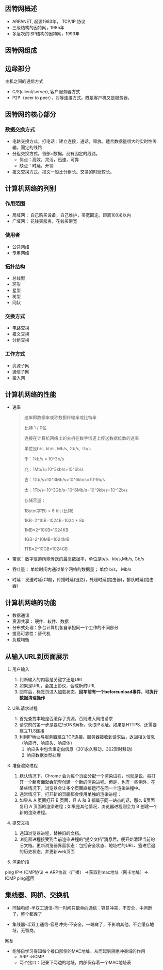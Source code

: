 ## 因特网概述

- ARPANET, 起源1983年， TCP/IP 协议
- 三级结构的因特网，1985年
- 多层次的ISP结构的因特网，1993年 

## 因特网组成

## 边缘部分

主机之间的通信方式

- C/S(client/server), 客户服务器方式
- P2P（peer to peer），对等连接方式。既是客户机又是服务器。

## 因特网的核心部分

### 数据交换方式

- 电路交换方式。打电话：建立连接，通话，释放。适合数据量很大的实时性传输。固定的线路
- 分组交换方式。首部+数据。没有固定的线路。
    - 优点：高效，灵活，迅速，可靠
    - 缺点：时延，开销
- 报文交换方式。报文一般比分组长。交换的时延较长。

## 计算机网络的列别

### 作用范围

- 局域网： 自己购买设备，自己维护，带宽固定。距离100米以内
- 广域网： 花钱买服务，花钱买带宽

### 使用者

- 公共网络
- 专用网络

### 拓扑结构

- 总线型
- 环形
- 星型
- 树型
- 网状

### 交换方式

- 电路交换
- 报文交换
- 分组交换

### 工作方式

- 资源子网
- 通信子网
- 接入网

## 计算机网络的性能

- 速率

  > 速率即数据率或称数据传输率或比特率
  >
  > 比特 1 / 0位
  >
  > 连接在计算机网络上的主机在数字信道上传送数据位数的速率
  >
  > 单位是b/s, kb/s, Mb/s, Gb/s, Tb/s
  >
  > 
  >
  > 千：1kb/s = 10^3b/s
  >
  > 兆：1Mb/s=10^3kb/s=10^6b/s
  >
  > 吉：1Gb/s=10^3Mb/s=10^6kb/s=10^9b/s
  >
  > 太：1Tb/s=10^3Gb/s=10^6Mb/s=10^9kb/s=10^12b/s
  >
  > 
  >
  > 存储容量：
  >
  > 1Byte(字节) = 8 bit (比特)
  >
  > 1KB=2^10B=1024B=1024 * 8b
  >
  > 1MB=2^10KB=1024KB
  >
  > 1GB=2^10MB=1024MB
  >
  > 1TB=2^10GB=1024GB

- 带宽：数字信道所能传送的最高数据率，单位是b/s，kb/s,Mb/s, Gb/s

- 吞吐量： 单位时间内通过某个网络的数据量； 单位 b/s， Mb/s

- 时延：发送时延(C端)，传播时延(链路)，处理时延(路由器)，排队时延(路由器)

## 计算机网络的功能

- 数据通讯
- 资源共享： 硬件、软件、数据
- 分布式处理：多台计算机各自承担同一个工作的不同部分
- 提高可靠性：替代机
- 负载均衡

## 从输入URL到页面展示

1. 用户输入
   1. 判断输入的内容是关键字还是URL
   2. 如果是URL，会加上协议，合成新的URL
   3. 回车后，标签页进入加载状态。**回车前有一个beforeunload事件，可执行数据清理操作**
2. URL请求过程
   1. 首先查找本地是否缓存了资源，否则进入网络请求
   2. 请求前的第一步是要进行DNS解析，获取IP地址。如果是HTTPS，还需要建立TLS连接
   3. 利用IP地址与服务器建立TCP连接，服务器接收到请求后，返回相关信息（响应行、响应头、响应体）
      1. 响应头中包含重定向信息（301永久移动、302暂时移动）
      2. 响应数据类型处理

3. 准备渲染进程
   1. 默认情况下，Chrome 会为每个页面分配一个渲染进程，也就是说，每打开一个新页面就会配套创建一个新的渲染进程。但是，也有一些例外，在某些情况下，浏览器会让多个页面直接运行在同一个渲染进程中。
   2. 通常情况下，打开新的页面都会使用单独的渲染进程；
   3. 如果从 A 页面打开 B 页面，且 A 和 B 都属于同一站点的话，那么 B页面复用 A 页面的渲染进程；如果是其他情况，浏览器进程则会为 B 创建一个新的渲染进程。
4. 提交文档
   1. 通知浏览器进程，替换旧的文档。
   2. 浏览器进程接受到当前渲染进程的“提交文档”消息后，便开始清理当前的旧文档。更新浏览器界面状态：包括安全状态、地址栏的URL、签进后退的历史状态，并更新web页面

5. 渲染阶段

ping IP=> ICMP协议 => ARP协议（广播） =>获取到mac地址（网卡地址）=> ICMP ping返回

## 集线器、网桥、交换机

- 同轴电缆-半双工通信-同一时间只能单向通信：容易冲突，不安全，中间断了，整个都瘫了

- 集线器-半双工通信-容易冲突-不安全，一端瘫了，不影响其他。不会缓存地址，无智商。

网桥

- 能够自学习得知每个接口那侧的MAC地址，从而起到隔绝冲突域的作用
  - ARP =>ICMP
  - 两个接口：记录下两边的地址，内部保存着一个MAC地址表



